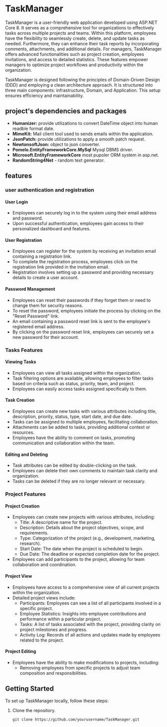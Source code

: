 # TaskManager

TaskManager is a user-friendly web application developed using ASP.NET Core 8. It serves as a comprehensive tool for organizations to effectively tasks across multiple projects and teams. Within this platform, employees have the flexibility to seamlessly create, delete, and update tasks as needed. Furthermore, they can enhance their task reports by incorporating comments, attachments, and additional details. For managers, TaskManager offers advanced functionalities such as project creation, employees invitations, and access to detailed statistics. These features empower managers to optimize project workflows and productivity within the organization.

TaskManager is designed following the principles of Domain-Driven Design (DDD) and employing a clean architecture approach. It is structured into three main components: infrastructure, Domain, and Application. This setup ensures efficiency and maintainability.



## project's dependencies and packages
- **Humanizer:** provide utilizations to convert DateTime object into human readble format date.
- **MimeKit:** Mail client tool used to sends emails within the application.
- **JsonPatch:** provide utilizations to apply a smooth patch request.
- **NewtonsoftJson:** object to json converter.
- **Pomelo.EntityFrameworkCore.MySql** Mysql DBMS driver.
- **Microsoft.EntityFrameworkCore** most pupoler ORM system in asp.net.
- **RandomString4Net** - random text generator.

## features

### user authentication and registration

#### User Login

- Employees can securely log in to the system using their email address and password.
- Upon successful authentication, employees gain access to their personalized dashboard and features.

#### User Registration

- Employees can register for the system by receiving an invitation email containing a registration link.
- To complete the registration process, employees click on the registration link provided in the invitation email.
- Registration involves setting up a password and providing necessary details to create a user account.

#### Password Management

- Employees can reset their passwords if they forget them or need to change them for security reasons.
- To reset the password, employees initiate the process by clicking on the "Reset Password" link.
- An email containing a password reset link is sent to the employee's registered email address.
- By clicking on the password reset link, employees can securely set a new password for their account.




### Tasks Features

#### Viewing Tasks

- Employees can view all tasks assigned within the organization.
- Task filtering options are available, allowing employees to filter tasks based on criteria such as status, priority, team, and project.
- Employees can easily access tasks assigned specifically to them.

#### Task Creation

- Employees can create new tasks with various attributes including title, description, priority, status, type, start date, and due date.
- Tasks can be assigned to multiple employees, facilitating collaboration.
- Attachments can be added to tasks, providing additional context or resources.
- Employees have the ability to comment on tasks, promoting communication and collaboration within the team.

#### Editing and Deleting

- Task attributes can be edited by double-clicking on the task.
- Employees can delete their own comments to maintain task clarity and organization.
- Tasks can be deleted if they are no longer relevant or necessary.


### Project Features

#### Project Creation

- Employees can create new projects with various attributes, including:
  - Title: A descriptive name for the project.
  - Description: Details about the project objectives, scope, and requirements.
  - Type: Categorization of the project (e.g., development, marketing, research).
  - Start Date: The date when the project is scheduled to begin.
  - Due Date: The deadline or expected completion date for the project.
- Employees can add participants to the project, allowing for team collaboration and coordination.

#### Project View

- Employees have access to a comprehensive view of all current projects within the organization.
- Detailed project views include:
  - Participants: Employees can see a list of all participants involved in a specific project.
  - Employee Statistics: Insights into employee contributions and performance within a particular project.
  - Tasks: A list of tasks associated with the project, providing clarity on project milestones and progress.
  - Activity Log: Records of all actions and updates made by employees related to the project.

#### Project Editing

- Employees have the ability to make modifications to projects, including:
  - Removing employees from specific projects to adjust team composition and responsibilities.



## Getting Started

To set up TaskManager locally, follow these steps:

1. Clone the repository.
   ```bash
   git clone https://github.com/yourusername/TaskManager.git

